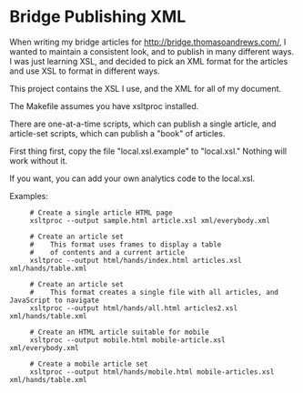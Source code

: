 # Bridge Publishing XML

When writing my bridge articles for http://bridge.thomasoandrews.com/, 
I wanted to maintain a consistent look, and to publish in many different ways. I was
just learning XSL, and decided to pick an XML format for the articles and use XSL
to format in different ways.

This project contains the XSL I use, and the XML for all of my document.

The Makefile assumes you have xsltproc installed.

There are one-at-a-time scripts, which can publish a single article, and article-set scripts, which can publish a "book" of articles.

First thing first, copy the file "local.xsl.example" to "local.xsl." Nothing will work without it.

If you want, you can add your own analytics code to the local.xsl. 

Examples:
```
     # Create a single article HTML page
     xsltproc --output sample.html article.xsl xml/everybody.xml

     # Create an article set 
     #    This format uses frames to display a table
     #    of contents and a current article
     xsltproc --output html/hands/index.html articles.xsl xml/hands/table.xml

     # Create an article set
     #    This format creates a single file with all articles, and JavaScript to navigate
     xsltproc --output html/hands/all.html articles2.xsl xml/hands/table.xml

     # Create an HTML article suitable for mobile
     xsltproc --output mobile.html mobile-article.xsl xml/everybody.xml

     # Create a mobile article set
     xsltproc --output html/hands/mobile.html mobile-articles.xsl xml/hands/table.xml
```
